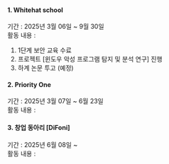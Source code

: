 #### 1. Whitehat school
기간 : 2025년 3월 06일 ~ 9월 30일\
활동 내용 : 
1. 1단계 보안 교육 수료
2. 프로젝트 [윈도우 악성 프로그램 탐지 및 분석 연구] 진행
3. 하계 논문 투고 (예정)

#### 2. Priority One
기간 : 2025년 3월 07일 ~ 6월 23일 \
활동 내용 : 

#### 3. 창업 동아리 [DiFoni]
기간 : 2025년 6월 08일 ~ \
활동 내용 : 

